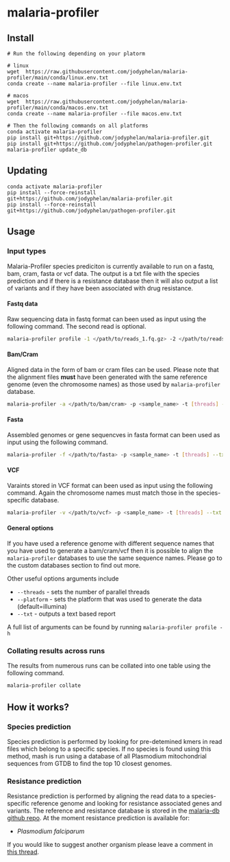 # malaria-profiler

## Install

```
# Run the following depending on your platorm

# linux
wget  https://raw.githubusercontent.com/jodyphelan/malaria-profiler/main/conda/linux.env.txt
conda create --name malaria-profiler --file linux.env.txt

# macos
wget  https://raw.githubusercontent.com/jodyphelan/malaria-profiler/main/conda/macos.env.txt
conda create --name malaria-profiler --file macos.env.txt

# Then the following commands on all platforms
conda activate malaria-profiler
pip install git+https://github.com/jodyphelan/malaria-profiler.git
pip install git+https://github.com/jodyphelan/pathogen-profiler.git
malaria-profiler update_db
```

## Updating

```
conda activate malaria-profiler
pip install --force-reinstall git+https://github.com/jodyphelan/malaria-profiler.git
pip install --force-reinstall git+https://github.com/jodyphelan/pathogen-profiler.git
```

## Usage

### Input types

Malaria-Profiler species prediciton is currently available to run on a fastq, bam, cram, fasta or vcf data. The output is a txt file with the species prediction and if there is a resistance database then it will also output a  list of variants and if they have been associated with drug resistance.

#### Fastq data

Raw sequencing data in fastq format can been used as input using the following command. The second read is optional.

```bash
malaria-profiler profile -1 </path/to/reads_1.fq.gz> -2 </path/to/reads_2.fq.gz> -p <sample_name> -t [threads] --txt 
```

#### Bam/Cram 

Aligned data in the form of bam or cram files can be used. Please note that the alignment files **must** have been generated with the same reference genome (even the chromosome names) as those used by `malaria-profiler` database.

```bash
malaria-profiler -a </path/to/bam/cram> -p <sample_name> -t [threads] --txt
```

#### Fasta 

Assembled genomes or gene sequencves in fasta format can been used as input using the following command.

```bash
malaria-profiler -f </path/to/fasta> -p <sample_name> -t [threads] --txt
```

#### VCF 

Varaints stored in VCF format can been used as input using the following command. Again the chromosome names must match those in the species-specific database.

```bash
malaria-profiler -v </path/to/vcf> -p <sample_name> -t [threads] --txt
```

#### General options

If you have used a reference genome with different sequence names that you have used to generate a bam/cram/vcf then it is possible to align the `malaria-profiler` databases to use the same sequence names. Please go to the custom databases section to find out more.

Other useful options arguments include 
* `--threads` - sets the number of parallel threads
* `--platform` - sets the platform that was used to generate the data (default=illumina) 
* `--txt` - outputs a text based report

A full list of arguments can be found by running `malaria-profiler profile -h`

### Collating results across runs

The results from numerous runs can be collated into one table using the following command.

```bash
malaria-profiler collate 
```

## How it works?

### Species prediction
Species prediction is performed by looking for pre-detemined kmers in read files which belong to a specific species. If no species is found using this method, mash is run using a database of all Plasmodium mitochondrial sequences from GTDB to find the top 10 closest genomes.

### Resistance prediction
Resistance prediction is performed by aligning the read data to a species-specific reference genome and looking for resistance associated genes and variants. The reference and resistance database is stored in the [malaria-db github repo](https://github.com/jodyphelan/malaria-db). At the moment resistance prediction is available for:

* _Plasmodium falciparum_

If you would like to suggest another organism please leave a comment in [this thread](https://github.com/jodyphelan/malaria-profiler/).

